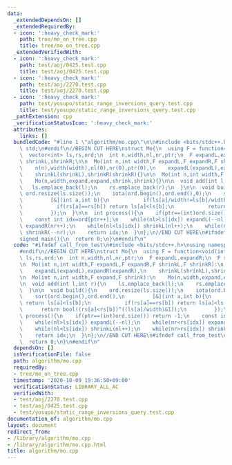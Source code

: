 ```yaml
---
data:
  _extendedDependsOn: []
  _extendedRequiredBy:
  - icon: ':heavy_check_mark:'
    path: tree/mo_on_tree.cpp
    title: tree/mo_on_tree.cpp
  _extendedVerifiedWith:
  - icon: ':heavy_check_mark:'
    path: test/aoj/0425.test.cpp
    title: test/aoj/0425.test.cpp
  - icon: ':heavy_check_mark:'
    path: test/aoj/2270.test.cpp
    title: test/aoj/2270.test.cpp
  - icon: ':heavy_check_mark:'
    path: test/yosupo/static_range_inversions_query.test.cpp
    title: test/yosupo/static_range_inversions_query.test.cpp
  _pathExtension: cpp
  _verificationStatusIcon: ':heavy_check_mark:'
  attributes:
    links: []
  bundledCode: "#line 1 \"algorithm/mo.cpp\"\n\n#include <bits/stdc++.h>\nusing namespace\
    \ std;\n#endif\n//BEGIN CUT HERE\nstruct Mo{\n  using F = function<void(int)>;\n\
    \  vector<int> ls,rs,ord;\n  int n,width,nl,nr,ptr;\n  F expandL,expandR;\n  F\
    \ shrinkL,shrinkR;\n\n  Mo(int n,int width,F expandL,F expandR,F shrinkL,F shrinkR):\n\
    \    n(n),width(width),nl(0),nr(0),ptr(0),\n    expandL(expandL),expandR(expandR),\n\
    \    shrinkL(shrinkL),shrinkR(shrinkR){}\n\n  Mo(int n,int width,F expand,F shrink):\n\
    \    Mo(n,width,expand,expand,shrink,shrink){}\n\n  void add(int l,int r){\n \
    \   ls.emplace_back(l);\n    rs.emplace_back(r);\n  }\n\n  void build(){\n   \
    \ ord.resize(ls.size());\n    iota(ord.begin(),ord.end(),0);\n    sort(ord.begin(),ord.end(),\n\
    \         [&](int a,int b){\n           if(ls[a]/width!=ls[b]/width) return ls[a]<ls[b];\n\
    \           if(rs[a]==rs[b]) return ls[a]<ls[b];\n           return bool((rs[a]<rs[b])^((ls[a]/width)&1));\n\
    \         });\n  }\n\n  int process(){\n    if(ptr==(int)ord.size()) return -1;\n\
    \    const int idx=ord[ptr++];\n    while(nl>ls[idx]) expandL(--nl);\n    while(nr<rs[idx])\
    \ expandR(nr++);\n    while(nl<ls[idx]) shrinkL(nl++);\n    while(nr>rs[idx])\
    \ shrinkR(--nr);\n    return idx;\n  }\n};\n//END CUT HERE\n#ifndef call_from_test\n\
    signed main(){\n  return 0;\n}\n#endif\n"
  code: "#ifndef call_from_test\n#include <bits/stdc++.h>\nusing namespace std;\n\
    #endif\n//BEGIN CUT HERE\nstruct Mo{\n  using F = function<void(int)>;\n  vector<int>\
    \ ls,rs,ord;\n  int n,width,nl,nr,ptr;\n  F expandL,expandR;\n  F shrinkL,shrinkR;\n\
    \n  Mo(int n,int width,F expandL,F expandR,F shrinkL,F shrinkR):\n    n(n),width(width),nl(0),nr(0),ptr(0),\n\
    \    expandL(expandL),expandR(expandR),\n    shrinkL(shrinkL),shrinkR(shrinkR){}\n\
    \n  Mo(int n,int width,F expand,F shrink):\n    Mo(n,width,expand,expand,shrink,shrink){}\n\
    \n  void add(int l,int r){\n    ls.emplace_back(l);\n    rs.emplace_back(r);\n\
    \  }\n\n  void build(){\n    ord.resize(ls.size());\n    iota(ord.begin(),ord.end(),0);\n\
    \    sort(ord.begin(),ord.end(),\n         [&](int a,int b){\n           if(ls[a]/width!=ls[b]/width)\
    \ return ls[a]<ls[b];\n           if(rs[a]==rs[b]) return ls[a]<ls[b];\n     \
    \      return bool((rs[a]<rs[b])^((ls[a]/width)&1));\n         });\n  }\n\n  int\
    \ process(){\n    if(ptr==(int)ord.size()) return -1;\n    const int idx=ord[ptr++];\n\
    \    while(nl>ls[idx]) expandL(--nl);\n    while(nr<rs[idx]) expandR(nr++);\n\
    \    while(nl<ls[idx]) shrinkL(nl++);\n    while(nr>rs[idx]) shrinkR(--nr);\n\
    \    return idx;\n  }\n};\n//END CUT HERE\n#ifndef call_from_test\nsigned main(){\n\
    \  return 0;\n}\n#endif\n"
  dependsOn: []
  isVerificationFile: false
  path: algorithm/mo.cpp
  requiredBy:
  - tree/mo_on_tree.cpp
  timestamp: '2020-10-09 19:36:50+09:00'
  verificationStatus: LIBRARY_ALL_AC
  verifiedWith:
  - test/aoj/2270.test.cpp
  - test/aoj/0425.test.cpp
  - test/yosupo/static_range_inversions_query.test.cpp
documentation_of: algorithm/mo.cpp
layout: document
redirect_from:
- /library/algorithm/mo.cpp
- /library/algorithm/mo.cpp.html
title: algorithm/mo.cpp
---
```

